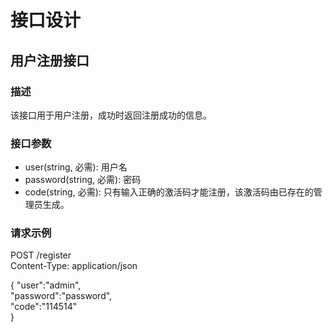 # 接口设计

## 用户注册接口

### 描述
该接口用于用户注册，成功时返回注册成功的信息。

### 接口参数
- user(string, 必需): 用户名
- password(string, 必需): 密码
- code(string, 必需): 只有输入正确的激活码才能注册，该激活码由已存在的管理员生成。

### 请求示例
POST /register  
Content-Type: application/json  

{
  "user":"admin",  
  "password":"password",  
  "code":"114514"  
}
  
